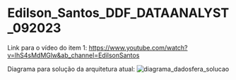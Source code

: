 # Edilson_Santos_DDF_DATAANALYST_092023

Link para o vídeo do item 1: https://www.youtube.com/watch?v=lhS4sMdMGlw&ab_channel=EdilsonSantos


Diagrama para solução da arquitetura atual:
![diagrama_dadosfera_solucao](https://github.com/EDJR94/Edilson_Santos_DDF_DATAANALYST_092023/assets/128603807/fdf396e7-4f4f-4b72-90f2-ab4e42dd3c00)
